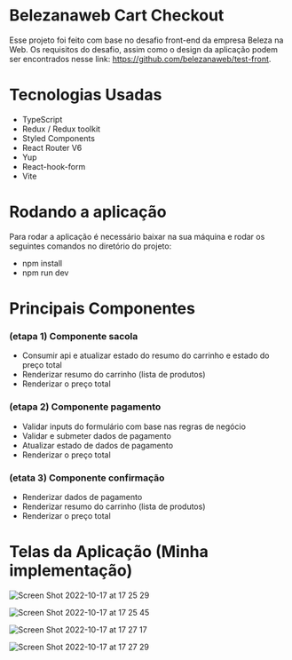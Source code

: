# Belezanaweb Cart Checkout

Esse projeto foi feito com base no desafio front-end da empresa Beleza na Web. Os requisitos do desafio, assim como o design da aplicação podem ser encontrados nesse link: https://github.com/belezanaweb/test-front.

# Tecnologias Usadas

- TypeScript
- Redux / Redux toolkit
- Styled Components
- React Router V6
- Yup
- React-hook-form
- Vite

# Rodando a aplicação

Para rodar a aplicação é necessário baixar na sua máquina e rodar os seguintes comandos no diretório do projeto:

- npm install
- npm run dev

# Principais Componentes

### (etapa 1) Componente sacola

- Consumir api e atualizar estado do resumo do carrinho e estado do preço total
- Renderizar resumo do carrinho (lista de produtos)
- Renderizar o preço total

### (etapa 2) Componente pagamento

- Validar inputs do formulário com base nas regras de negócio
- Validar e submeter dados de pagamento
- Atualizar estado de dados de pagamento
- Renderizar o preço total

### (etata 3) Componente confirmação

- Renderizar dados de pagamento
- Renderizar resumo do carrinho (lista de produtos)
- Renderizar o preço total

# Telas da Aplicação (Minha implementação)

![Screen Shot 2022-10-17 at 17 25 29](https://user-images.githubusercontent.com/90735982/196276648-148184ae-17fa-4f9d-9292-00c8564ecd24.png)

![Screen Shot 2022-10-17 at 17 25 45](https://user-images.githubusercontent.com/90735982/196276804-a3d773ac-6b14-4eea-8d5a-7e7455246531.png)

![Screen Shot 2022-10-17 at 17 27 17](https://user-images.githubusercontent.com/90735982/196276883-953a7dad-c308-4d58-b506-d203272324e1.png)

![Screen Shot 2022-10-17 at 17 27 29](https://user-images.githubusercontent.com/90735982/196276950-3c0773ab-2aa8-49b9-97c9-b0e4892eb3cd.png)
